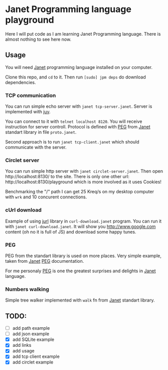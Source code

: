# Janet Programming language playground

Here I will put code as I am learning Janet Programming language. There is 
almost nothing to see here now.

## Usage

You will need [Janet] programming language installed on your computer.

Clone this repo, and `cd` to it. Then run `[sudo] jpm deps` do download 
dependencies.

### TCP communication

You can run simple echo server with `janet tcp-server.janet`. Server is 
implemented with [juv]. 

You can connect to it with `telnet localhost 8120`. You will receive instruction
for server controll. Protocol is defined with [PEG] from [Janet] standart 
library in file `proto.janet`.

Second approach is to run `janet tcp-client.janet` which should communicate with
the server. 

### Circlet server

You can run simple http server with `janet circlet-server.janet`. Then open
http://localhost:8130/ to the site. There is only one other url:
http://localhost:8130/playground which is more involved as it uses Cookies!

Benchmarking the "/" path I can get 25 Kreq/s on my desktop computer with `wrk`
and 10 concurent connections.

### cUrl download

Example of using [jurl] library in `curl-download.janet` program. You can run it
with `janet curl-download.janet`. It will show you http://www.google.com content
(oh no it is full of JS) and download some happy tunes.

### PEG 

PEG from the standart library is used on more places. Very simple example, taken
from [Janet] [PEG] documentation.

For me personaly [PEG] is one the greatest surprises and delights in [Janet] 
language.

### Numbers walking

Simple tree walker implemented with `walk` fn from [Janet] standart library. 


[Janet]: https://janet-lang.org/index.html
[juv]: https://github.com/janet-lang/juv
[circlet]: https://github.com/janet-lang/circlet
[PEG]: https://janet-lang.org/docs/peg.html
[jurl]: https://github.com/sepisoad/jurl

## TODO:
- [ ] add path example
- [ ] add json example
- [x] add SQLite example
- [x] add links
- [x] add usage
- [x] add tcp client example
- [x] add circlet example
